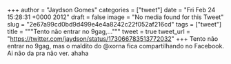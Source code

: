 
+++
author = "Jaydson Gomes"
categories = ["tweet"]
date = "Fri Feb 24 15:28:31 +0000 2012"
draft = false
image = "No media found for this Tweet"
slug = "2e67a99cd0bd9d499e4e4a8242c22f052af216cd"
tags = ["tweet"]
title = """Tento não entrar no 9gag,..."""
tweet = true
tweet_url = "https://twitter.com/jaydson/status/173066783513772032"
+++
Tento não entrar no 9gag, mas o maldito do @xorna fica compartilhando no Facebook. Ai não da pra não ver. ahaha
